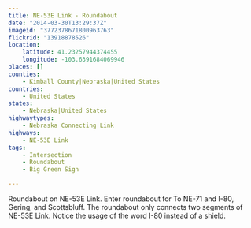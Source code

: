 ```yaml
---
title: NE-53E Link - Roundabout
date: "2014-03-30T13:29:37Z"
imageid: "3772378671800963763"
flickrid: "13918878526"
location:
    latitude: 41.23257944374455
    longitude: -103.6391684069946
places: []
counties:
    - Kimball County|Nebraska|United States
countries:
    - United States
states:
    - Nebraska|United States
highwaytypes:
    - Nebraska Connecting Link
highways:
    - NE-53E Link
tags:
    - Intersection
    - Roundabout
    - Big Green Sign

---
```

Roundabout on NE-53E Link.  Enter roundabout for To NE-71 and I-80, Gering, and Scottsbluff.  The roundabout only connects two segments of NE-53E Link.  Notice the usage of the word I-80 instead of a shield.